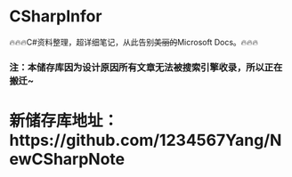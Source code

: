# CSharpInfor
🔥🔥🔥C#资料整理，超详细笔记，从此告别<del>美丽的</del>Microsoft Docs。🔥🔥🔥

<h3>注：本储存库因为设计原因所有文章无法被搜索引擎收录，所以正在搬迁~</h3>
<h1>新储存库地址：https://github.com/1234567Yang/NewCSharpNote</h1>
